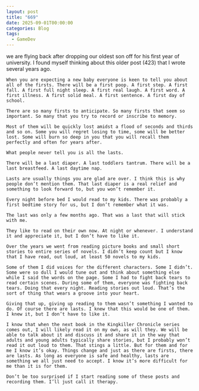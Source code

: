 ```yaml
---
layout: post
title: "669"
date: 2025-09-01T00:00:00
categories: Blog
tags:
  - GameDev
---
```

we are flying back after dropping our oldest son off for his first year of university.
I found myself thinking about this older post (423) that I wrote several years ago.


	When you are expecting a new baby everyone is keen to tell you about all of the firsts. There will be a first poop. A first step. A first fall. A first full night sleep. A first real laugh. A first word. A first illness. A first solid meal. A first sentence. A first day of school. 
	
	There are so many firsts to anticipate. So many firsts that seem so important. So many that you try to record or inscribe to memory.   
	
	Most of them will be quickly lost amidst a flood of seconds and thirds and so on. Some you will regret losing to time, some will be better lost. Some will burn so deep in you that you will recall them perfectly and often for years after.  
	
	What people never tell you is all the lasts.  

	There will be a last diaper. A last toddlers tantrum. There will be a last breastfeed. A last daytime nap.  

	Lasts are usually things you are glad are over. I think this is why people don’t mention them. That last diaper is a real relief and something to look forward to, but you won’t remember it.  

	Every night before bed I would read to my kids. There was probably a first bedtime story for us, but I don’t remember what it was.   

	The last was only a few months ago. That was a last that will stick with me.  

	They like to read on their own now. At night or whenever. I understand it and appreciate it, but I don’t have to like it.   

	Over the years we went from reading picture books and small short stories to entire series of novels. I didn’t keep count but I know that I have read, out loud, at least 50 novels to my kids.  

	Some of them I did voices for the different characters. Some I didn’t. Some were so dull I would tune out and think about something else while I said the words on the page. Some I had to fight back tears to read certain scenes. During some of them, everyone was fighting back tears. Doing that every night. Reading stories out loud. That’s the sort of thing that wears a groove into your heart.   

	Giving that up, giving up reading to them wasn’t something I wanted to do. Of course there are lasts. I knew that this would be one of them. I knew it, but I don’t have to like it.   

	I know that when the next book in the Kingkiller Chronicle series comes out, I will likely read it on my own, as will they. We will be able to talk about it and discuss it and share it in the way that adults and young adults typically share stories, but I probably won’t read it out loud to them. That stings a little. But for them and for me I know it’s okay. Things change and just as there are firsts, there are lasts. As long as everyone is safe and healthy, lasts are something we all just need to accept. I know it’s more difficult for me than it is for them.  

	Don’t be too surprised if I start reading some of these posts and recording them. I’ll just call it therapy.
